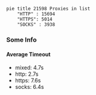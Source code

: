 
```mermaid
pie title 21598 Proxies in list
    "HTTP" : 15694
    "HTTPS": 5014
    "SOCKS" : 3938
```

### Some Info
#### Average Timeout

- mixed: 4.7s
- http: 2.7s
- https: 7.6s
- socks: 6.4s